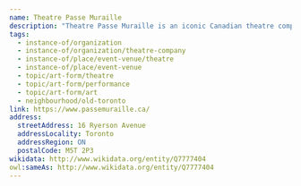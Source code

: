 ```yaml
---
name: Theatre Passe Muraille
description: "Theatre Passe Muraille is an iconic Canadian theatre company that has been creating groundbreaking, socially engaged work since 1968. Known for pioneering collaborative creation and documentary theatre techniques, the company helped define Canadian theatre with landmark productions. Located in Toronto's Annex neighbourhood, Theatre Passe Muraille continues to champion daring, politically aware work by Canadian artists."
tags:
  - instance-of/organization
  - instance-of/organization/theatre-company
  - instance-of/place/event-venue/theatre
  - instance-of/place/event-venue
  - topic/art-form/theatre
  - topic/art-form/performance
  - topic/art-form/art
  - neighbourhood/old-toronto
link: https://www.passemuraille.ca/
address:
  streetAddress: 16 Ryerson Avenue
  addressLocality: Toronto
  addressRegion: ON
  postalCode: M5T 2P3
wikidata: http://www.wikidata.org/entity/Q7777404
owl:sameAs: http://www.wikidata.org/entity/Q7777404
---
```


